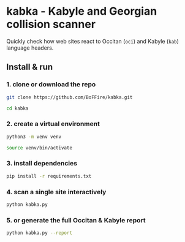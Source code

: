 # kabka - Kabyle and Georgian collision scanner

Quickly check how web sites react to Occitan (`oci`) and Kabyle (`kab`) language headers.

## Install & run

### 1. clone or download the repo

```bash
git clone https://github.com/BoFFire/kabka.git
```

```bash
cd kabka
```

### 2. create a virtual environment
```bash
python3 -m venv venv
```

```bash
source venv/bin/activate
```

### 3. install dependencies

```bash
pip install -r requirements.txt
```

### 4. scan a single site interactively

```bash
python kabka.py
```

### 5. or generate the full Occitan & Kabyle report

```bash
python kabka.py --report
```
